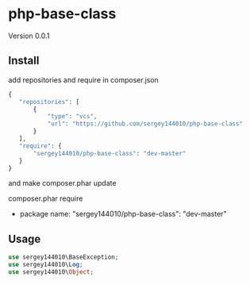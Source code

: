 php-base-class
==========================

Version 0.0.1


Install
-------
 add repositories and require in composer.json
 ```php
{
    "repositories": [
        {
            "type": "vcs",
            "url": "https://github.com/sergey144010/php-base-class"
        }
    ],
    "require": {
        "sergey144010/php-base-class": "dev-master"
    }
}
 ```
 and make
 composer.phar update

 composer.phar require
  - package name: "sergey144010/php-base-class": "dev-master"


Usage
-----

```php
use sergey144010\BaseException;
use sergey144010\Log;
use sergey144010\Object;

```
